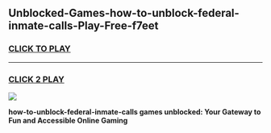 
## Unblocked-Games-how-to-unblock-federal-inmate-calls-Play-Free-f7eet
<h3>
<a href="https://premium76.site?title=how-to-unblock-federal-inmate-calls&ref=23A">CLICK TO PLAY</a></h3>
<hr>

<h3>
<a href="https://premium76.site?title=how-to-unblock-federal-inmate-calls&ref=23A">CLICK 2 PLAY</a>
  
</h3>

<a href="https://premium76.site?title=how-to-unblock-federal-inmate-calls&ref=23A"><img src="https://clearcache.store/games.png"></a>


**how-to-unblock-federal-inmate-calls games unblocked: Your Gateway to Fun and Accessible Online Gaming**
